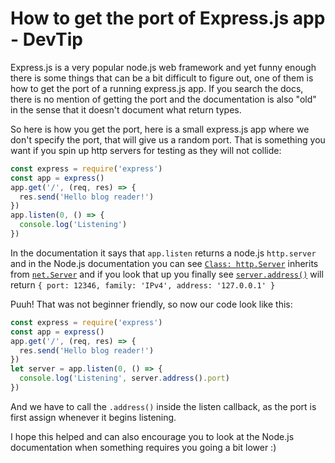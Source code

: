 # How to get the port of Express.js app - DevTip

Express.js is a very popular node.js web framework and yet funny enough there is some things that can be a bit difficult to figure out, one of them is how to get the port of a running express.js app. If you search the docs, there is no mention of getting the port and the documentation is also "old" in the sense that it doesn't document what return types.

So here is how you get the port, here is a small express.js app where we don't specify the port, that will give us a random port. That is something you want if you spin up http servers for testing as they will not collide:

```javascript
const express = require('express')
const app = express()
app.get('/', (req, res) => {
  res.send('Hello blog reader!')
})
app.listen(0, () => {
  console.log('Listening')
})
```

In the documentation it says that `app.listen` returns a node.js `http.server` and in the Node.js documentation you can see [`Class: http.Server`](https://nodejs.org/api/http.html#http_class_http_server) inherits from [`net.Server`](https://nodejs.org/api/net.html#net_class_net_server) and if you look that up you finally see [`server.address()`](https://nodejs.org/api/net.html#net_server_address) will return `{ port: 12346, family: 'IPv4', address: '127.0.0.1' }`

Puuh! That was not beginner friendly, so now our code look like this:

```javascript
const express = require('express')
const app = express()
app.get('/', (req, res) => {
  res.send('Hello blog reader!')
})
let server = app.listen(0, () => {
  console.log('Listening', server.address().port)
})
```

And we have to call the `.address()` inside the listen callback, as the port is first assign whenever it begins listening.

I hope this helped and can also encourage you to look at the Node.js documentation when something requires you going a bit lower :)
